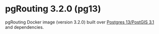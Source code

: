 # pgRouting 3.2.0 (pg13)

pgRouting Docker image (version 3.2.0) built over [Postgres 13/PostGIS 3.1](https://hub.docker.com/r/postgis/postgis) and dependencies.

